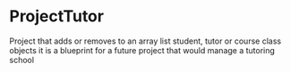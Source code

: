 # ProjectTutor
Project that adds or removes to an array list student, tutor or course class objects
it is a blueprint for a future project that would manage a tutoring school
